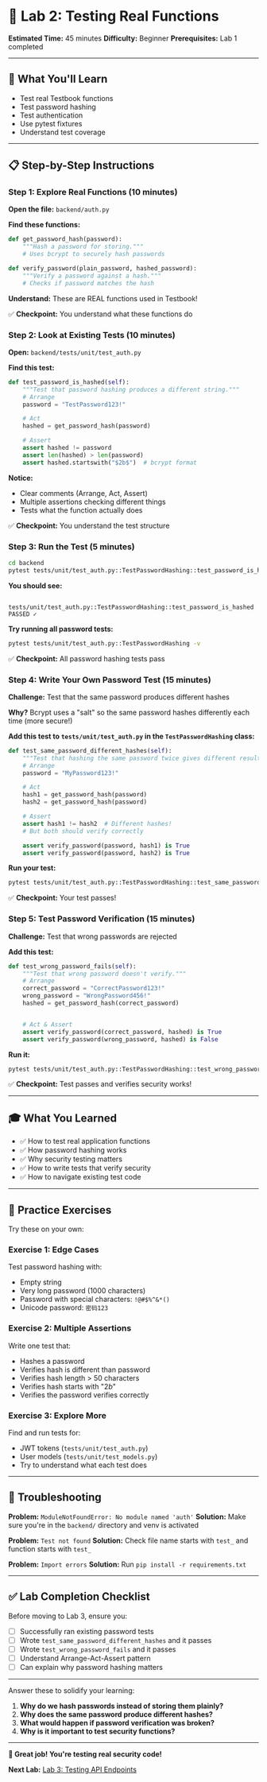 # 🧪 Lab 2: Testing Real Functions

**Estimated Time:** 45 minutes
**Difficulty:** Beginner
**Prerequisites:** Lab 1 completed

---

## 🎯 What You'll Learn

- Test real Testbook functions
- Test password hashing
- Test authentication
- Use pytest fixtures
- Understand test coverage

---

## 📋 Step-by-Step Instructions

### Step 1: Explore Real Functions (10 minutes)

**Open the file:** `backend/auth.py`

**Find these functions:**

```python
def get_password_hash(password):
    """Hash a password for storing."""
    # Uses bcrypt to securely hash passwords

def verify_password(plain_password, hashed_password):
    """Verify a password against a hash."""
    # Checks if password matches the hash
```

**Understand:** These are REAL functions used in Testbook!

✅ **Checkpoint:** You understand what these functions do

### Step 2: Look at Existing Tests (10 minutes)

**Open:** `backend/tests/unit/test_auth.py`

**Find this test:**

```python
def test_password_is_hashed(self):
    """Test that password hashing produces a different string."""
    # Arrange
    password = "TestPassword123!"

    # Act
    hashed = get_password_hash(password)

    # Assert
    assert hashed != password
    assert len(hashed) > len(password)
    assert hashed.startswith("$2b$")  # bcrypt format
```

**Notice:**

- Clear comments (Arrange, Act, Assert)
- Multiple assertions checking different things
- Tests what the function actually does

✅ **Checkpoint:** You understand the test structure

### Step 3: Run the Test (5 minutes)

```bash
cd backend
pytest tests/unit/test_auth.py::TestPasswordHashing::test_password_is_hashed -v

```

**You should see:**

```

tests/unit/test_auth.py::TestPasswordHashing::test_password_is_hashed PASSED ✓
```

**Try running all password tests:**

```bash
pytest tests/unit/test_auth.py::TestPasswordHashing -v
```

✅ **Checkpoint:** All password hashing tests pass

### Step 4: Write Your Own Password Test (15 minutes)

**Challenge:** Test that the same password produces different hashes

**Why?** Bcrypt uses a "salt" so the same password hashes differently each time (more secure!)

**Add this test to `tests/unit/test_auth.py` in the `TestPasswordHashing` class:**

```python
def test_same_password_different_hashes(self):
    """Test that hashing the same password twice gives different results."""
    # Arrange
    password = "MyPassword123!"

    # Act
    hash1 = get_password_hash(password)
    hash2 = get_password_hash(password)

    # Assert
    assert hash1 != hash2  # Different hashes!
    # But both should verify correctly

    assert verify_password(password, hash1) is True
    assert verify_password(password, hash2) is True
```

**Run your test:**

```bash
pytest tests/unit/test_auth.py::TestPasswordHashing::test_same_password_different_hashes -v
```

✅ **Checkpoint:** Your test passes!

### Step 5: Test Password Verification (15 minutes)

**Challenge:** Test that wrong passwords are rejected

**Add this test:**

```python
def test_wrong_password_fails(self):
    """Test that wrong password doesn't verify."""
    # Arrange
    correct_password = "CorrectPassword123!"
    wrong_password = "WrongPassword456!"
    hashed = get_password_hash(correct_password)


    # Act & Assert
    assert verify_password(correct_password, hashed) is True
    assert verify_password(wrong_password, hashed) is False
```

**Run it:**

```bash
pytest tests/unit/test_auth.py::TestPasswordHashing::test_wrong_password_fails -v
```

✅ **Checkpoint:** Test passes and verifies security works!

---

## 🎓 What You Learned

- ✅ How to test real application functions
- ✅ How password hashing works
- ✅ Why security testing matters
- ✅ How to write tests that verify security
- ✅ How to navigate existing test code

---

## 💪 Practice Exercises

Try these on your own:

### Exercise 1: Edge Cases

Test password hashing with:

- Empty string
- Very long password (1000 characters)
- Password with special characters: `!@#$%^&*()`
- Unicode password: `密码123`

### Exercise 2: Multiple Assertions

Write one test that:

- Hashes a password
- Verifies hash is different than password
- Verifies hash length > 50 characters
- Verifies hash starts with "$2b$"
- Verifies the password verifies correctly

### Exercise 3: Explore More

Find and run tests for:

- JWT tokens (`tests/unit/test_auth.py`)
- User models (`tests/unit/test_models.py`)
- Try to understand what each test does

---

## 🐛 Troubleshooting

**Problem:** `ModuleNotFoundError: No module named 'auth'`
**Solution:** Make sure you're in the `backend/` directory and venv is activated

**Problem:** `Test not found`
**Solution:** Check file name starts with `test_` and function starts with `test_`

**Problem:** `Import errors`
**Solution:** Run `pip install -r requirements.txt`

---

## ✅ Lab Completion Checklist

Before moving to Lab 3, ensure you:

- [ ] Successfully ran existing password tests
- [ ] Wrote `test_same_password_different_hashes` and it passes
- [ ] Wrote `test_wrong_password_fails` and it passes
- [ ] Understand Arrange-Act-Assert pattern
- [ ] Can explain why password hashing matters

---

Answer these to solidify your learning:

1. **Why do we hash passwords instead of storing them plainly?**
2. **Why does the same password produce different hashes?**
3. **What would happen if password verification was broken?**
4. **Why is it important to test security functions?**

---

**🎉 Great job! You're testing real security code!**

**Next Lab:** [Lab 3: Testing API Endpoints](LAB_03_Testing_API_Endpoints.md)
